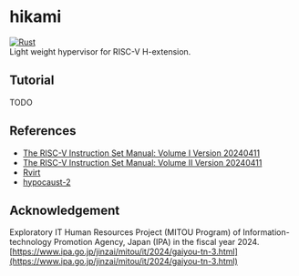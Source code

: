 # hikami
[![Rust](https://github.com/Alignof/hikami/actions/workflows/rust.yml/badge.svg)](https://github.com/Alignof/hikami/actions/workflows/rust.yml)  
Light weight hypervisor for RISC-V H-extension.

## Tutorial
TODO

## References
- [The RISC-V Instruction Set Manual: Volume I Version 20240411](https://github.com/riscv/riscv-isa-manual/releases/download/20240411/unpriv-isa-asciidoc.pdf)
- [The RISC-V Instruction Set Manual: Volume II Version 20240411](https://github.com/riscv/riscv-isa-manual/releases/download/20240411/priv-isa-asciidoc.pdf)
- [Rvirt](https://github.com/mit-pdos/RVirt)
- [hypocaust-2](https://github.com/KuangjuX/hypocaust-2)

## Acknowledgement
Exploratory IT Human Resources Project (MITOU Program) of Information-technology Promotion Agency, Japan (IPA) in the fiscal year 2024.  
[https://www.ipa.go.jp/jinzai/mitou/it/2024/gaiyou-tn-3.html](https://www.ipa.go.jp/jinzai/mitou/it/2024/gaiyou-tn-3.html)
